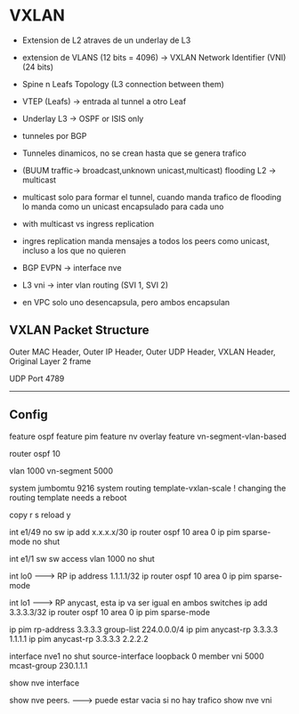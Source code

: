 # VXLAN

- Extension de L2 atraves de un underlay de L3
- extension de VLANS (12 bits = 4096) -> VXLAN Network Identifier (VNI) (24 bits)
- Spine n Leafs Topology (L3 connection between them)
- VTEP (Leafs) -> entrada al tunnel a otro Leaf
- Underlay L3 -> OSPF or ISIS only
- tunneles por BGP
- Tunneles dinamicos, no se crean hasta que se genera trafico
- (BUUM traffic-> broadcast,unknown unicast,multicast) flooding L2 -> multicast
- multicast solo para formar el tunnel, cuando manda trafico de flooding lo manda como un unicast encapsulado para cada uno
- with multicast vs ingress replication
- ingres replication manda mensajes a todos los peers como unicast, incluso a los que no quieren
- BGP EVPN -> interface nve

- L3 vni -> inter vlan routing (SVI 1, SVI 2)

- en VPC solo uno desencapsula, pero ambos encapsulan

## VXLAN Packet Structure

Outer MAC Header, Outer IP Header, Outer UDP Header, VXLAN Header, Original Layer 2 frame

UDP Port 4789

----
## Config

feature ospf
feature pim
feature nv overlay
feature vn-segment-vlan-based

router ospf 10

vlan 1000
vn-segment 5000

system jumbomtu 9216
system routing template-vxlan-scale
! changing the routing template needs a reboot

copy r s
reload
y

int e1/49
no sw
ip add x.x.x.x/30
ip router ospf 10 area 0
ip pim sparse-mode
no shut

int e1/1
sw
sw access vlan 1000
no shut

int lo0  ---> RP
ip address 1.1.1.1/32
ip router ospf 10 area 0
ip pim sparse-mode

int lo1   ---> RP anycast, esta ip va ser igual en ambos switches
ip add 3.3.3.3/32
ip router ospf 10 area 0
ip pim sparse-mode

ip pim rp-address 3.3.3.3 group-list 224.0.0.0/4
ip pim anycast-rp 3.3.3.3 1.1.1.1
ip pim anycast-rp 3.3.3.3 2.2.2.2

interface nve1
no shut
source-interface loopback 0
member vni 5000 mcast-group 230.1.1.1

show nve interface

show nve peers. ---> puede estar vacia si no hay trafico
show nve vni


